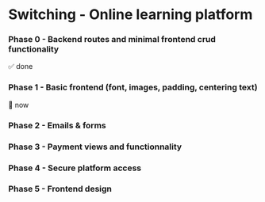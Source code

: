 # Switching - Online learning platform

### Phase 0 - Backend routes and minimal frontend crud functionality

✅ done

### Phase 1 - Basic frontend (font, images, padding, centering text)

📍 now

### Phase 2 - Emails & forms

### Phase 3 - Payment views and functionnality

### Phase 4 - Secure platform access

### Phase 5 - Frontend design

